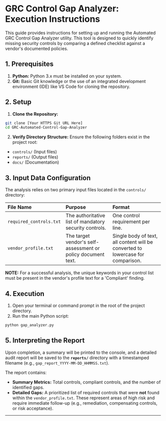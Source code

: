 # GRC Control Gap Analyzer: Execution Instructions

This guide provides instructions for setting up and running the Automated GRC Control Gap Analyzer utility. This tool is designed to quickly identify missing security controls by comparing a defined checklist against a vendor's documented policies.

## 1. Prerequisites

1. **Python:** Python 3.x must be installed on your system.
2. **Git:** Basic Git knowledge or the use of an integrated development environment (IDE) like VS Code for cloning the repository.

## 2. Setup

1. **Clone the Repository:**
 ```bash
 git clone [Your HTTPS Git URL Here]
 cd GRC-Automated-Control-Gap-Analyzer
 ```
2. **Verify Directory Structure:** Ensure the following folders exist in the project root:
 * `controls/` (Input files)
 * `reports/` (Output files)
 * `docs/` (Documentation)

## 3. Input Data Configuration

The analysis relies on two primary input files located in the `controls/` directory:

| File Name | Purpose | Format |
| :--- | :--- | :--- |
| `required_controls.txt` | The authoritative list of mandatory security controls. | One control requirement per line. |
| `vendor_profile.txt` | The target vendor's self-assessment or policy document text. | Single body of text, all content will be converted to lowercase for comparison. |

**NOTE:** For a successful analysis, the unique keywords in your control list must be present in the vendor's profile text for a 'Compliant' finding.

## 4. Execution

1. Open your terminal or command prompt in the root of the project directory.
2. Run the main Python script:
 ```bash
 python gap_analyzer.py
 ```

## 5. Interpreting the Report

Upon completion, a summary will be printed to the console, and a detailed audit report will be saved to the **`reports/`** directory with a timestamped filename (e.g., `gap_report_YYYY-MM-DD_HHMMSS.txt`).

The report contains:

* **Summary Metrics:** Total controls, compliant controls, and the number of identified gaps.
* **Detailed Gaps:** A prioritized list of required controls that were **not** found within the `vendor_profile.txt`. These represent areas of high risk and require immediate follow-up (e.g., remediation, compensating controls, or risk acceptance).

---